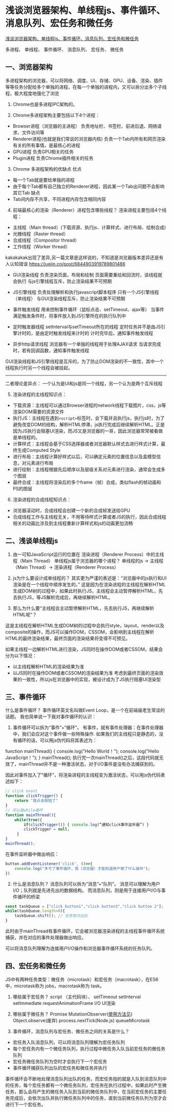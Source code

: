 # 浅谈浏览器架构、单线程js、事件循环、消息队列、宏任务和微任务
[浅谈浏览器架构、单线程js、事件循环、消息队列、宏任务和微任务](https://github.com/FrankKai/FrankKai.github.io/issues/228)

多进程、
单线程、
事件循环、
消息队列、
宏任务、
微任务

## 一、浏览器架构

 多进程架构的浏览器，可以将网络、调度、UI、存储、GPU、设备、渲染、插件等等任务分配给多个单独的进程，在每一个单独的进程内，又可以拆分出多个子线程，极大程度地强化了浏览
1. Chrome也是多进程IPC架构的。

2. Chrome多进程架构主要包括以下4个进程：

* Browser进程（浏览器的主进程）
 负责地址栏、书签栏、前进后退、网络请求、文件访问等
* Renderer进程(也就是我们常说的浏览器内核)
  负责一个Tab内所有和网页渲染有关的所有事情，是最核心的进程
* GPU进程
 负责GPU相关的任务
* Plugin进程
  负责Chrome插件相关的任务

3. Chrome 多进程架构的优缺点
优点
* 每一个Tab就是要给单独的进程
* 由于每个Tab都有自己独立的Renderer进程，因此某一个Tab出问题不会影响其它Tab
缺点
* Tab间内存不共享，不同进程内存包含相同内容

4. 前端最核心的渲染（Renderer）进程包含哪些线程？
渲染进程主要包括4个线程：
* 主线程（Main thread）(下载资源、执行js、计算样式、进行布局、绘制合成)
* 光栅线程（Raster thread）
* 合成线程（Compositor thread）
* 工作线程（Worker thread）

kakakakak出现了差异,另一篇文章是这样说的，不知道是浏览器版本差异还是有人认知错误
https://juejin.cn/post/6844903919789801486

* GUI渲染线程
负责渲染页面，布局和绘制
页面需要重绘和回流时，该线程就会执行
与js引擎线程互斥，防止渲染结果不可预期

* JS引擎线程
负责处理解析和执行javascript脚本程序
只有一个JS引擎线程（单线程）
与GUI渲染线程互斥，防止渲染结果不可预期

* 事件触发线程
用来控制事件循环（鼠标点击、setTimeout、ajax等）
当事件满足触发条件时，将事件放入到JS引擎所在的执行队列中

* 定时触发器线程
setInterval与setTimeout所在的线程
定时任务并不是由JS引擎计时的，是由定时触发线程来计时的
计时完毕后，通知事件触发线程

* 异步http请求线程
浏览器有一个单独的线程用于处理AJAX请求
当请求完成时，若有回调函数，通知事件触发线程

 GUI渲染线程和JS引擎线程是互斥的，为了防止DOM渲染的不一致性，其中一个线程执行时另一个线程会被挂起。

------
二者理论差异点：
一个认为是UI和js是同一个线程，另一个认为是两个互斥线程


5. 渲染进程的主线程知识点：
* 下载资源：主线程可以通过Browser进程的network线程下载图片，css，js等渲染DOM需要的资源文件
* 执行JS：主线程在遇到`<script>`标签时，会下载并且执行js，执行js时，为了避免改变DOM的结构，解析HTML停滞，js执行完成后继续解析HTML。正是因为JS执行会阻塞UI渲染，而JS又是浏览器的一哥，因此浏览器常常被看做是单线程的。
* 计算样式：主线程会基于CSS选择器或者浏览器默认样式去进行样式计算，最终生成Computed Style
* 进行布局：主线程计算好样式以后，可以确定元素的位置信息以及盒模型信息，对元素进行布局
* 进行绘制：主线程根据先后顺序以及层级关系对元素进行渲染，通常会生成多个图层
* 最终合成：主线程将渲染后的多个frame（帧）合成，类似flash的帧动画和PS的图层

6. 渲染进程的合成线程知识点：

* 浏览器滚动时，合成线程会创建一个新的合成帧发送给GPU
* 合成线程工作与主线程无关，不用等待样式计算或者JS的执行，因此合成线程相关的动画比涉及到主线程重新计算样式和js的动画更加流畅


## 二、浅谈单线程js

1. 由一可知JavaScript运行的位置在
  渲染进程（Renderer Process）中的主线程（Main Thread）
  单线程js属于浏览器的哪个进程？
  单线程的js -> 主线程（Main Thread）-> 渲染进程（Renderer Process）
2. js为什么要设计成单线程的？
其实更为严谨的表述是：“浏览器中的js执行和UI渲染是在一个线程中顺序发生的。”
这是因为在渲染进程的主线程在解析HTML生成DOM树的过程中，如果此时执行JS，主线程会主动暂停解析HTML，先去执行JS，等JS解析完成后，再继续解析HTML。

3. 那么为什么要“主线程会主动暂停解析HTML，先去执行JS，再继续解析HTML呢”？

这是主线程在解析HTML生成DOM树的过程中会执行style，layout，render以及composite的操作，而JS可以操作DOM，CSSOM，会影响到主线程在解析HTML的最终渲染结果，最终页面的渲染结果将变得不可预见。

如果主线程一边解析HTML进行渲染，JS同时在操作DOM或者CSSOM，结果会分为以下情况：
* 以主线程解析HTML的渲染结果为准
* 以JS同时在操作DOM或者CSSOM的渲染结果为准
考虑到最终页面的渲染效果的一致性，所以js在浏览器中的实现，被设计成为了JS执行阻塞UI渲染型



## 三、事件循环
什么是事件循环？
事件循环英文名叫做Event Loop，是一个在前端届老生常谈的话题。
我也简单说一下我对事件循环的认识：

1. 事件循环可以拆为“事件”+“循环”。
 有事件，就有事件处理器：在事件处理器中，我们会应对这个事件做一些特殊操作.
 如果我们的主线程只是静态的，没有循环的话，可以用js伪代码将其表述为：

function mainThread() {
     console.log("Hello World！");
     console.log("Hello JavaScript！");
}
mainThread();
执行完一次mainThread()之后，这段代码就无效了，mainThread并不是一种激活状态，对于I/O事件是没有办法捕获到的。

因此对事件加入了“循环”，将渲染进程的主线程变为激活状态，可以用js伪代码表述如下：
```javascript
// click event
function clickTrigger() {
    return "我点击按钮了"
}
// 可以是while循环
function mainThread(){
    while(true){
        if(clickTrigger()) { console.log(“通知click事件监听器”) }
        clickTrigger = null;
     }
}
mainThread();
```
在事件监听器中做出响应：
```javascript
button.addEventListener('click', ()=>{
    console.log("多亏了事件循环，我（浏览器）才能知道用户做了什么操作");
}) 
```

2. 什么是消息队列？
消息队列可以拆为“消息”+“队列”。
消息可以理解为用户I/O；队列就是先进先出的数据结构。
而消息队列，则是用于连接用户I/O与事件循环的桥梁
```javascript
const taskQueue = ["click button1","click button3","click button 2"];
while(taskQueue.length>0){
    taskQueue.shift(); // 任务依次出队
}
```
此时由于mainThread有事件循环，它会被浏览器渲染进程的主线程事件循环系统捕获，并在对应的事件处理器做出响应。
 
可以将消息队列理解为连接用户I/O操作和浏览器事件循环系统的任务队列。


## 四、宏任务和微任务
JS中有两种任务类型：微任务（microtask）和宏任务（macrotask），在ES6中，microtask称为 jobs，macrotask称为 task。
1. 哪些属于宏任务？
script （主代码块）、
setTimeout
setInterval
setImmediate
requestAnimationFrame
I/O
UI渲染

2. 哪些属于微任务？
Promise
MutationObserver([使用方法见](https://wangdoc.com/javascript/dom/mutationobserver.html))
Object.observe(废弃)
process.nextTick(Node.js)
queueMicrotask

3. 事件循环，消息队列与宏任务、微任务之间的关系是什么？
* 宏任务入队消息队列，可以将消息队列理解为宏任务队列
* 每个宏任务内有一个微任务队列，执行过程中微任务入队当前宏任务的微任务队列
* 宏任务微任务队列为空时才会执行下一个宏任务
* 事件循环捕获队列出队的宏任务和微任务并执行

事件循环会不断地处理消息队列出队的任务，而宏任务指的就是入队到消息队列中的任务，每个宏任务都有一个微任务队列，宏任务在执行过程中，如果此时产生微任务，那么会将产生的微任务入队到当前的微任务队列中，在当前宏任务的主要任务完成后，会依次出队并执行微任务队列中的任务，直到当前微任务队列为空才会进行下一个宏任务。